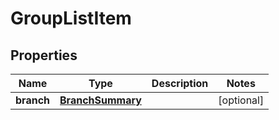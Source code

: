 
# GroupListItem

## Properties
Name | Type | Description | Notes
------------ | ------------- | ------------- | -------------
**branch** | [**BranchSummary**](BranchSummary.md) |  |  [optional]



